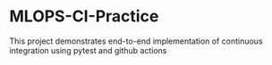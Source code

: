# MLOPS-CI-Practice
This project demonstrates end-to-end implementation of continuous integration using pytest and github actions
